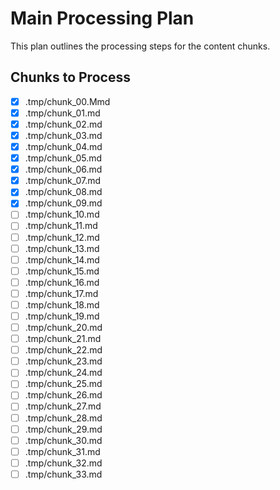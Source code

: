 # Main Processing Plan

This plan outlines the processing steps for the content chunks.

## Chunks to Process

- [x] .tmp/chunk_00.Mmd
- [x] .tmp/chunk_01.md
- [x] .tmp/chunk_02.md
- [x] .tmp/chunk_03.md
- [x] .tmp/chunk_04.md
- [x] .tmp/chunk_05.md
- [x] .tmp/chunk_06.md
- [x] .tmp/chunk_07.md
- [x] .tmp/chunk_08.md
- [x] .tmp/chunk_09.md
- [ ] .tmp/chunk_10.md
- [ ] .tmp/chunk_11.md
- [ ] .tmp/chunk_12.md
- [ ] .tmp/chunk_13.md
- [ ] .tmp/chunk_14.md
- [ ] .tmp/chunk_15.md
- [ ] .tmp/chunk_16.md
- [ ] .tmp/chunk_17.md
- [ ] .tmp/chunk_18.md
- [ ] .tmp/chunk_19.md
- [ ] .tmp/chunk_20.md
- [ ] .tmp/chunk_21.md
- [ ] .tmp/chunk_22.md
- [ ] .tmp/chunk_23.md
- [ ] .tmp/chunk_24.md
- [ ] .tmp/chunk_25.md
- [ ] .tmp/chunk_26.md
- [ ] .tmp/chunk_27.md
- [ ] .tmp/chunk_28.md
- [ ] .tmp/chunk_29.md
- [ ] .tmp/chunk_30.md
- [ ] .tmp/chunk_31.md
- [ ] .tmp/chunk_32.md
- [ ] .tmp/chunk_33.md 